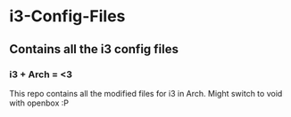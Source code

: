 # i3-Config-Files
## Contains all the i3 config files
### i3 + Arch = <3
This repo contains all the modified files for i3 in Arch.
Might switch to void with openbox :P
